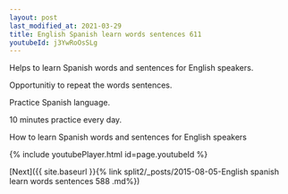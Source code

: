 ```yaml
---
layout: post
last_modified_at: 2021-03-29
title: English Spanish learn words sentences 611 
youtubeId: j3YwRoOsSLg
---
```

 
 
Helps to learn Spanish words and sentences for English speakers.

Opportunitiy to repeat the words sentences. 

Practice Spanish language. 
 
10 minutes practice every day. 
 
How to learn Spanish words and sentences for English speakers 
 
{% include youtubePlayer.html id=page.youtubeId %}
 
 
[Next]({{ site.baseurl }}{% link  split2/_posts/2015-08-05-English spanish learn words sentences 588 .md%})
 
